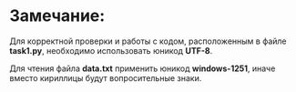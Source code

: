 # Замечание:

Для корректной проверки и работы с кодом, расположенным в файле **task1.py**, необходимо использовать юникод **UTF-8**.

Для чтения файла **data.txt** применить юникод **windows-1251**, иначе вместо кириллицы будут вопросительные знаки.